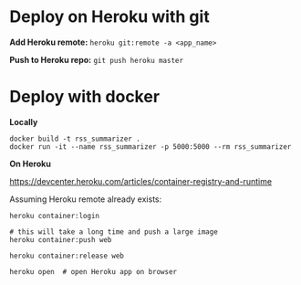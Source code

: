 # Deploy on Heroku with git
**Add Heroku remote:** `heroku git:remote -a <app_name>`

**Push to Heroku repo:** `git push heroku master`

# Deploy with docker
**Locally**
```
docker build -t rss_summarizer .
docker run -it --name rss_summarizer -p 5000:5000 --rm rss_summarizer
```

**On Heroku**

https://devcenter.heroku.com/articles/container-registry-and-runtime

Assuming Heroku remote already exists:
```
heroku container:login

# this will take a long time and push a large image
heroku container:push web  

heroku container:release web

heroku open  # open Heroku app on browser
```
